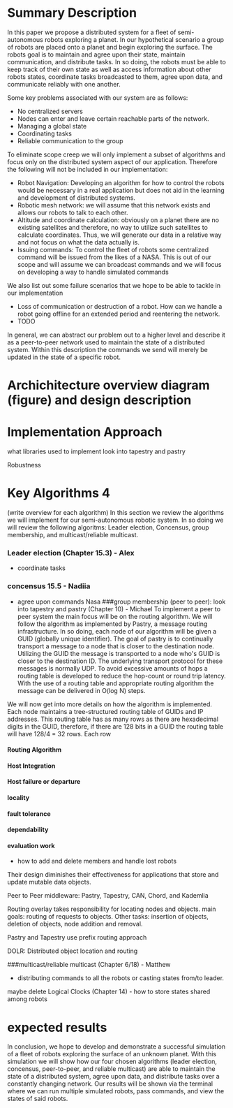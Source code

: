
# Summary Description
In this paper we propose a distributed system for a fleet of semi-autonomous robots exploring a planet. In our hypothetical scenario a group of robots are placed onto a planet and begin exploring the surface. The robots goal is to maintain and agree upon their state, maintain communication, and distribute tasks. In so doing, the robots must be able to keep track of their own state as well as access information about other robots states, coordinate tasks broadcasted to them, agree upon data, and communicate reliably with one another. 

Some key problems associated with our system are as follows:
- No centralized servers
- Nodes can enter and leave certain reachable parts of the network.
- Managing a global state
- Coordinating tasks
- Reliable communication to the group

To eliminate scope creep we will only implement a subset of algorithms and focus only on the distributed system aspect of our application. Therefore the following will not be included in our implementation:
- Robot Navigation: Developing an algorithm for how to control the robots would be necessary in a real application but does not aid in the learning and development of distributed systems.
- Robotic mesh network: we will assume that this network exists and allows our robots to talk to each other.
- Altitude and coordinate calculation: obviously on a planet there are no existing satellites and therefore, no way to utilize such satellites to calculate coordinates. Thus, we will generate our data in a relative way and not focus on what the data actually is.
- Issuing commands: To control the fleet of robots some centralized command will be issued from the likes of a NASA. This is out of our scope and will assume we can broadcast commands and we will focus on developing a way to handle simulated commands

We also list out some failure scenarios that we hope to be able to tackle in our implementation
- Loss of communication or destruction of a robot. How can we handle a robot going offline for an extended period and reentering the network.
- TODO 

In general, we can abstract our problem out to a higher level and describe it as a peer-to-peer network used to maintain the state of a distributed system. Within this description the commands we send will merely be updated in the state of a specific robot.

# Archichitecture overview diagram (figure) and design description

# Implementation Approach
what libraries used to implement
look into tapestry and pastry 

Robustness

# Key Algorithms 4 
(write overview for each algorithm)
In this section we review the algorithms we will implement for our semi-autonomous robotic system. In so doing we will review the following algoritms: Leader election, Concensus, group membership, and multicast/reliable multicast.

### Leader election (Chapter 15.3) - Alex
- coordinate tasks
### concensus 15.5 - Nadiia
- agree upon commands Nasa
###group membership (peer to peer): look into tapestry and pastry (Chapter 10) - Michael
To implement a peer to peer system the main focus will be on the routing algorithm. We will follow the algorithm as implemented by Pastry, a message routing infrastructure. In so doing, each node of our algorithm will be given a GUID (globally unique identifier). The goal of pastry is to continually transport a message to a node that is closer to the destination node. Utilizing the GUID the message is transported to a node who's GUID is closer to the destination ID. The underlying transport protocol for these messages is normally UDP. To avoid excessive amounts of hops a routing table is developed to reduce the hop-count or round trip latency. With the use of a routing table and appropriate routing algorithm the message can be delivered in O(log N) steps. 

We will now get into more details on how the algorithm is implemented. Each node maintains a tree-structured routing table of GUIDs and IP addresses. This routing table has as many rows as there are hexadecimal digits in the GUID, therefore, if there are 128 bits in a GUID the routing table will have 128/4 = 32 rows. Each row 
#### Routing Algorithm
#### Host Integration
#### Host failure or departure
#### locality
#### fault tolerance
#### dependability
#### evaluation work

- how to add and delete members and handle lost robots

Their design diminishes their effectiveness for applications that store and update mutable data objects.

Peer to Peer middleware: Pastry, Tapestry, CAN, Chord, and Kademlia

Routing overlay takes responsibility for locating nodes and objects. main goals: routing of requests to objects. Other tasks: insertion of objects, deletion of objects, node addition and removal.

Pastry and Tapestry use prefix routing approach

DOLR: Distributed object location and routing



###multicast/reliable multicast (Chapter 6/18) - Matthew
- distributing commands to all the robots or casting states from/to leader.

maybe delete
Logical Clocks (Chapter 14) - 
how to store states shared among robots


# expected results
In conclusion, we hope to develop and demonstrate a successful simulation of a fleet of robots exploring the surface of an unknown planet. With this simulation we will show how our four chosen algorithms (leader election, concensus, peer-to-peer, and reliable multicast) are able to maintain the state of a distributed system, agree upon data, and distribute tasks over a constantly changing network. Our results will be shown via the terminal where we can run multiple simulated robots, pass commands, and view the states of said robots. 



